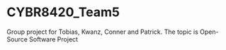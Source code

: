 # CYBR8420_Team5
Group project for Tobias, Kwanz, Conner and Patrick. The topic is Open-Source Software Project
